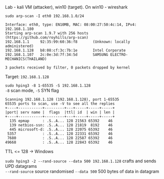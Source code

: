 Lab - kali VM (attacker), win10 (target). On win10 - wireshark

`sudo arp-scan -I eth0 192.168.1.0/24`
```
Interface: eth0, type: EN10MB, MAC: 08:00:27:50:4c:14, IPv4: 192.168.1.180
Starting arp-scan 1.9.7 with 256 hosts (https://github.com/royhills/arp-scan)
192.168.1.1     92:35:99:60:36:f8       (Unknown: locally administered)
192.168.1.128   b8:08:cf:3c:7b:1e       Intel Corporate
192.168.1.107   2c:0e:3d:7f:34:5d       SAMSUNG ELECTRO-MECHANICS(THAILAND)

3 packets received by filter, 0 packets dropped by kernel
```
Target: `192.168.1.128`

`sudo hping3 -8 1-65535 -S 192.168.1.128`  
`-8` scan mode, `-S` SYN flag
```
Scanning 192.168.1.128 (192.168.1.128), port 1-65535
65535 ports to scan, use -V to see all the replies
+----+-----------+---------+---+-----+-----+-----+
|port| serv name |  flags  |ttl| id  | win | len |
+----+-----------+---------+---+-----+-----+-----+
  135 epmap      : .S..A... 128 21563 65392    46
  139 netbios-ssn: .S..A... 128 21819  8192    46
  445 microsoft-d: .S..A... 128 22075 65392    46
 5357            : .S..A... 128 22331 65392    46
 7680            : .S..A... 128 22587 65392    46
49668            : .S..A... 128 22843 65392    46
```
TTL <= 128 -> Windows

`sudo hping3 -2 --rand-source --data 500 192.168.1.128`
crafts and sends UPD datagrams  
`--rand-source` source randomised
`--data 500`  500 bytes of data in datagram